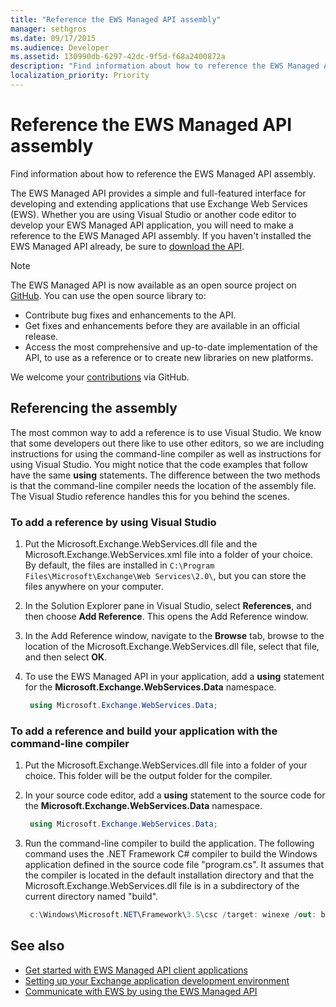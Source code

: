 ```yaml
---
title: "Reference the EWS Managed API assembly"
manager: sethgros
ms.date: 09/17/2015
ms.audience: Developer
ms.assetid: 130990db-6297-42dc-9f5d-f68a2400872a
description: "Find information about how to reference the EWS Managed API assembly."
localization_priority: Priority
---
```


# Reference the EWS Managed API assembly

Find information about how to reference the EWS Managed API assembly.
  
The EWS Managed API provides a simple and full-featured interface for developing and extending applications that use Exchange Web Services (EWS). Whether you are using Visual Studio or another code editor to develop your EWS Managed API application, you will need to make a reference to the EWS Managed API assembly. If you haven't installed the EWS Managed API already, be sure to [download the API](http://aka.ms/ews-managed-api-readme).
  
> [!NOTE]
> The EWS Managed API is now available as an open source project on [GitHub](https://github.com/officedev/ews-managed-api). You can use the open source library to: 
> - Contribute bug fixes and enhancements to the API. 
> - Get fixes and enhancements before they are available in an official release. 
> - Access the most comprehensive and up-to-date implementation of the API, to use as a reference or to create new libraries on new platforms.
> 
>  We welcome your [contributions](https://github.com/OfficeDev/ews-managed-api/blob/master/CONTRIBUTING.md) via GitHub. 
  
## Referencing the assembly

The most common way to add a reference is to use Visual Studio. We know that some developers out there like to use other editors, so we are including instructions for using the command-line compiler as well as instructions for using Visual Studio. You might notice that the code examples that follow have the same **using** statements. The difference between the two methods is that the command-line compiler needs the location of the assembly file. The Visual Studio reference handles this for you behind the scenes. 
  
### To add a reference by using Visual Studio

1. Put the Microsoft.Exchange.WebServices.dll file and the Microsoft.Exchange.WebServices.xml file into a folder of your choice. By default, the files are installed in  `C:\Program Files\Microsoft\Exchange\Web Services\2.0\`, but you can store the files anywhere on your computer.
    
2. In the Solution Explorer pane in Visual Studio, select **References**, and then choose **Add Reference**. This opens the Add Reference window.
    
3. In the Add Reference window, navigate to the **Browse** tab, browse to the location of the Microsoft.Exchange.WebServices.dll file, select that file, and then select **OK**. 
    
4. To use the EWS Managed API in your application, add a **using** statement for the **Microsoft.Exchange.WebServices.Data** namespace. 
    
   ```cs
    using Microsoft.Exchange.WebServices.Data;
   ```

### To add a reference and build your application with the command-line compiler

1. Put the Microsoft.Exchange.WebServices.dll file into a folder of your choice. This folder will be the output folder for the compiler.
    
2. In your source code editor, add a **using** statement to the source code for the **Microsoft.Exchange.WebServices.Data** namespace. 
    
   ```cs
    using Microsoft.Exchange.WebServices.Data;
   ```

3. Run the command-line compiler to build the application. The following command uses the .NET Framework C# compiler to build the Windows application defined in the source code file "program.cs". It assumes that the compiler is located in the default installation directory and that the Microsoft.Exchange.WebServices.dll file is in a subdirectory of the current directory named "build".
    
   ```cs
    c:\Windows\Microsoft.NET\Framework\3.5\csc /target: winexe /out: build\testApplication /reference: build\Microsoft.Exchange.WebServices.dll program.cs
   ```

## See also

- [Get started with EWS Managed API client applications](get-started-with-ews-managed-api-client-applications.md)    
- [Setting up your Exchange application development environment](setting-up-your-exchange-application-development-environment.md)   
- [Communicate with EWS by using the EWS Managed API](how-to-communicate-with-ews-by-using-the-ews-managed-api.md)
    

